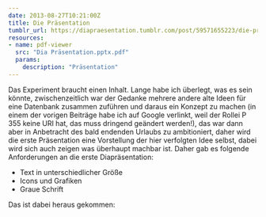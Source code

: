 ```yaml
---
date: 2013-08-27T10:21:00Z
title: Die Präsentation
tumblr_url: https://diapraesentation.tumblr.com/post/59571655223/die-pr%C3%A4sentation
resources:
- name: pdf-viewer
  src: "Dia Präsentation.pptx.pdf"
  params:
    description: "Präsentation"
---
```

Das Experiment braucht einen Inhalt. Lange habe ich überlegt, was es sein könnte, zwischenzeitlich war der Gedanke mehrere andere alte Ideen für eine Datenbank zusammen zuführen und daraus ein Konzept zu machen (in einem der vorigen Beiträge habe ich auf Google verlinkt, weil der Rollei P 355 keine URI hat, das muss dringend geändert werden!), das war dann aber in Anbetracht des bald endenden Urlaubs zu ambitioniert, daher wird die erste Präsentation eine Vorstellung der hier verfolgten Idee selbst, dabei wird sich auch zeigen was überhaupt machbar ist. Daher gab es folgende Anforderungen an die erste Diapräsentation:

- Text in unterschiedlicher Größe
- Icons und Grafiken
- Graue Schrift

Das ist dabei heraus gekommen:
